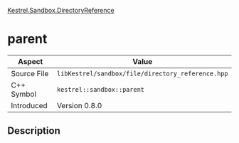 [Kestrel.Sandbox.DirectoryReference](index)
# parent
| Aspect | Value |
| --- | --- |
| Source File | `libKestrel/sandbox/file/directory_reference.hpp` |
| C++ Symbol | `kestrel::sandbox::parent` |
| Introduced | Version 0.8.0 |
## Description

